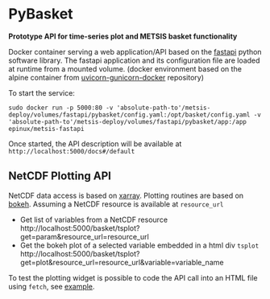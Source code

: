 # PyBasket
**Prototype API for time-series plot and METSIS basket functionality**

Docker container serving a web application/API based on the <a href="https://fastapi.tiangolo.com/" target="_blank">fastapi</a> python software library. 
The fastapi application and its configuration file are loaded at runtime from a mounted volume.
(docker environment based on the alpine container from [uvicorn-gunicorn-docker](https://github.com/tiangolo/uvicorn-gunicorn-docker) repository)


To start the service:

```
sudo docker run -p 5000:80 -v 'absolute-path-to'/metsis-deploy/volumes/fastapi/pybasket/config.yaml:/opt/basket/config.yaml -v 'absolute-path-to'/metsis-deploy/volumes/fastapi/pybasket/app:/app epinux/metsis-fastapi
```

Once started, the API description will be available at `http://localhost:5000/docs#/default`

## NetCDF Plotting API

NetCDF data access is based on <a href="http://xarray.pydata.org/en/stable/" target="_blank">xarray</a>.
Plotting routines are based on <a href="https://docs.bokeh.org/en/latest/index.html" target="_blank">bokeh</a>.
Assuming a NetCDF resource is available at `resource_url`

* Get list of variables from a NetCDF resource
    http://localhost:5000/basket/tsplot?get=param&resource_url=resource_url
* Get the bokeh plot of a selected variable embedded in a html div `tsplot`
    http://localhost:5000/basket/tsplot?get=plot&resource_url=resource_url&variable=variable_name

To test the plotting widget is possible to code the API call into an HTML file using `fetch`, see [example](../volumes/fastapi/pybasket/test_ncplot.html).




